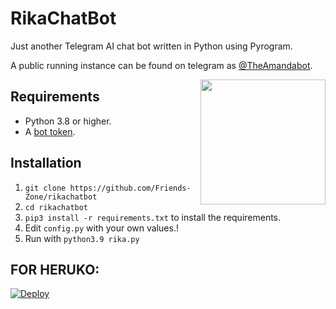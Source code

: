 # RikaChatBot
Just another Telegram AI chat bot written in Python using Pyrogram.

A public running instance can be found on telegram as [@TheAmandabot](https://t.me/TheAmandabot).

<img src="https://telegra.ph/file/e530915f31b82f0f35c34.jpg" width="200" align="right">

## Requirements

- Python 3.8 or higher.
- A [bot token](//t.me/botfather).


## Installation

1. `git clone https://github.com/Friends-Zone/rikachatbot`
2. `cd rikachatbot`
3. `pip3 install -r requirements.txt` to install the requirements.
4. Edit `config.py` with your own values.!
5. Run with `python3.9 rika.py`


## FOR HERUKO:
[![Deploy](https://www.herokucdn.com/deploy/button.svg)](https://heroku.com/deploy?template=https://github.com/TharukRenuja/Amanda-Chat)
